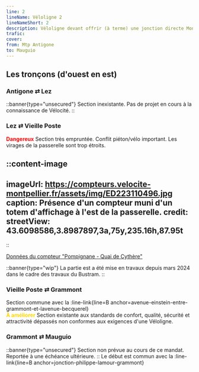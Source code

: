 ```yaml
---
line: 2
lineName: Véloligne 2
lineNameShort: 2
description: Véloligne devant offrir (à terme) une jonction directe Montpellier ⇄ Mauguio via Grammont.
trafic:
cover:
from: Mtp Antigone
to: Mauguio
---
```


## Les tronçons (d'ouest en est)

### Antigone ⇄ Lez

::banner{type="unsecured"}
Section inexistante. Pas de projet en cours à la connaissance de Vélocité.
::

### Lez ⇄ Vieille Poste

<span style="color:red;font-weight:bold">Dangereux</span> Section très empruntée. Conflit piéton/vélo important. Les virages de la passerelle sont trop étroits.

::content-image
---
imageUrl: https://compteurs.velocite-montpellier.fr/assets/img/ED223110496.jpg
caption: Présence d'un compteur muni d'un totem d'affichage à l'est de la passerelle.
credit:
streetView: 43.6098586,3.8987897,3a,75y,235.16h,87.95t
---
::

<a href="https://compteurs.velocite-montpellier.fr/detail/quai-de-cythere">Données du compteur "Pompignane - Quai de Cythère"</a>

::banner{type="wip"}
La partie est a été mise en travaux depuis mars 2024 dans le cadre des travaux du Bustram.
::

### Vieille Poste ⇄ Grammont

Section commune avec la :line-link{line=B anchor=avenue-einstein-entre-grammont-et-lavenue-becquerel}
<br><span style="color:gold;font-weight:bold">À améliorer</span> Section existante aux standards de confort, qualité, sécurité et attractivité dépassés non conformes aux exigences d'une Véloligne.

### Grammont ⇄ Mauguio

::banner{type="unsecured"}
Section non prévue au cours de ce mandat. Reportée à une échéance ultérieure.
::
Le début est commun avec la :line-link{line=B anchor=jonction-philippe-lamour-grammont}